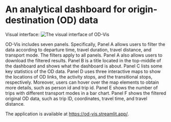 # An analytical dashboard for origin-destination (OD) data

Visual interface:
![The visual interface of OD-Vis](/../main/OD_dashboard.png)

OD-Vis includes seven panels. Specifically, Panel A allows users to filter the data according to departure time, travel duration, travel distance, and transport mode. The filters apply to all panels. Panel A also allows users to download the filtered results. Panel B is a title located in the top-middle of the dashboard and shows what the dashboard is about. Panel C lists some key statistics of the OD data. Panel D uses three interactive maps to show the locations of OD links, the activity stops, and the transitional stops, respectively. Moreover, users can hover over the map elements to obtain more details, such as person id and trip id. Panel E shows the number of trips with different transport modes in a bar chart. Panel F shows the filtered original OD data, such as trip ID, coordinates, travel time, and travel distance. 

The application is available at https://od-vis.streamlit.app/.
